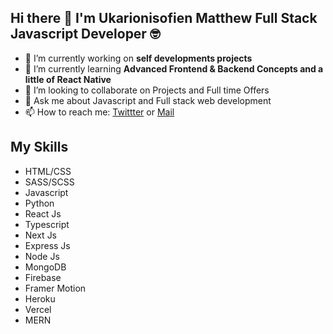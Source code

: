 ## Hi there 👋 I'm Ukarionisofien Matthew Full Stack Javascript Developer 🤓
<!--
**Matthew-uk/Matthew-uk** is a ✨ _special_ ✨ repository because its `README.md` (this file) appears on your GitHub profile.
-->

- 🔭 I’m currently working on **self developments projects**
- 🌱 I’m currently learning **Advanced Frontend & Backend Concepts and a little of React Native**
- 👯 I’m looking to collaborate on Projects and Full time Offers
- 💬 Ask me about Javascript and Full stack web development
- 📫 How to reach me: [Twittter](https://twitter.com/matrixh4x) or [Mail](mailto:esaduviedede@gmail.com)

## My Skills
* HTML/CSS
* SASS/SCSS
* Javascript
* Python
* React Js
* Typescript
* Next Js
* Express Js
* Node Js
* MongoDB
* Firebase
* Framer Motion
* Heroku
* Vercel
* MERN
